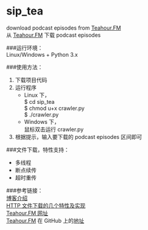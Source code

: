 sip_tea
=======

download podcast episodes from [Teahour.FM](http://teahour.fm/)  
从 [Teahour.FM](http://teahour.fm/) 下载 podcast episodes  

###运行环境：  
Linux/Windows + Python 3.x  

###使用方法：  
1. 下载项目代码  
2. 运行程序  
	* Linux 下，  
	$ cd sip_tea  
	$ chmod u+x crawler.py  
	$ ./crawler.py  
	* Windows 下，  
	鼠标双击运行 crawler.py  
3. 根据提示，输入要下载的 podcast episodes 区间即可  

###文件下载，特性支持：  
* 多线程  
* 断点续传  
* 超时重传  

###参考链接：  
[博客介绍](http://mindcache.info/2014/02/23/python-download-teahour-podcast.html)  
[HTTP 文件下载的几个特性及实现](http://mindcache.info/2014/02/23/http-file-download-feature-implementation.html)  
[Teahour.FM 网址](http://teahour.fm/)  
[Teahour.FM](http://teahour.fm/) 在 GitHub 上的[地址](https://github.com/pragmaticly/teahour.fm)  


